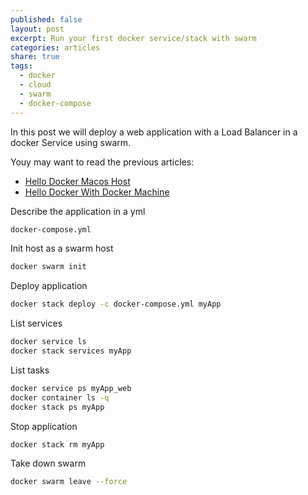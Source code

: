 ```yaml
---
published: false
layout: post
excerpt: Run your first docker service/stack with swarm
categories: articles
share: true
tags:
  - docker
  - cloud
  - swarm
  - docker-compose
---
```

In this post we will deploy a web application with a Load Balancer in a docker Service using swarm.

Youy may want to read the previous articles: 
- [Hello Docker Macos Host](http://www.jadejaber.com/articles/hello-docker-macos-host/)
- [Hello Docker With Docker Machine](http://www.jadejaber.com/articles/hello-docker-with-docker-machine/)


Describe the application in a yml

```bash
docker-compose.yml
```

Init host as a swarm host

```bash
docker swarm init
```

Deploy application

```bash
docker stack deploy -c docker-compose.yml myApp
```

List services

```bash
docker service ls
docker stack services myApp
```

List tasks

```bash
docker service ps myApp_web
docker container ls -q
docker stack ps myApp
```

Stop application

```bash
docker stack rm myApp
```

Take down swarm

```bash
docker swarm leave --force
```
